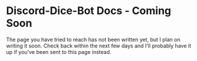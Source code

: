 # Discord-Dice-Bot Docs - Coming Soon
The page you have tried to reach has not been written yet, but I plan on writing it soon. Check back within the next few days and I'll probably have it up if you've been sent to this page instead.
